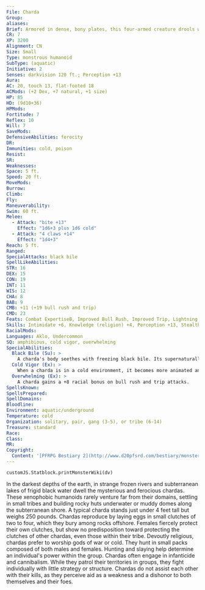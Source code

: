 ```yaml
---
File: Charda
Group: 
aliases: 
Brief: Armored in dense, bony plates, this four-armed creature drools wretched strings of black bile from its fanged maw.
CR: 7
XP: 3200
Alignment: CN
Size: Small
Type: monstrous humanoid
SubType: (aquatic)
Initiative: 2
Senses: darkvision 120 ft.; Perception +13
Aura: 
AC: 20, touch 13, flat-footed 18
ACMods: (+2 Dex, +7 natural, +1 size)
HP: 85
HD: (9d10+36)
HPMods: 
Fortitude: 7
Reflex: 10
Will: 7
SaveMods: 
DefensiveAbilities: ferocity
DR: 
Immunities: cold, poison
Resist: 
SR: 
Weaknesses: 
Space: 5 ft.
Speed: 20 ft.
MoveMods: 
Burrow: 
Climb: 
Fly: 
Maneuverability: 
Swim: 60 ft.
Melee: 
  - Attack: "bite +13"
    Effect: "1d6+3 plus 1d6 cold"
  - Attack: "4 claws +14"
    Effect: "1d4+3"
Reach: 5 ft.
Ranged: 
SpecialAttacks: black bile
SpellLikeAbilities: 
STR: 16
DEX: 15
CON: 19
INT: 11
WIS: 12
CHA: 8
BAB: 9
CMB: +11 (+19 bull rush and trip)
CMD: 23
Feats: Combat ExpertiseB, Improved Bull Rush, Improved Trip, Lightning Reflexes, Power Attack, Weapon Focus (claw)
Skills: Intimidate +6, Knowledge (religion) +4, Perception +13, Stealth +18, Survival +10, Swim +18
RacialMods: 
Languages: Aklo, Undercommon
SQ: amphibious, cold vigor, overwhelming
SpecialAbilities:
  Black Bile (Su): >
    A charda's body seethes with freezing black bile. Its supernaturally cold, black bile is the source of the additional cold damage when a charda bites a creature. As a standard action, a charda can expel its full store of bile as a breath weapon that can take the form of a 60-foot line or a 30-foot cone. All creatures in this area take 8d6 points of cold damage (DC 18 Reflex half ). A charda can use this breath weapon once every 1d4 rounds-while its black bile is recharging, it does not deal additional cold damage with its bite. The save DC is Constitution-based.
  Cold Vigor (Ex): >
    When a charda is in a cold environment, it becomes more animated and gains a +1 racial bonus on attack rolls and weapon damage rolls.
  Overwhelming (Ex): >
    A charda gains a +8 racial bonus on bull rush and trip attacks.
SpellsKnown: 
SpellsPrepared: 
SpellDomains: 
Bloodline: 
Environment: aquatic/underground
Temperature: cold
Organization: solitary, pair, gang (3-5), or tribe (6-14)
Treasure: standard
Race: 
Class: 
MR: 
Copyright:
  Content: '[PFRPG Bestiary 2](http://www.d20pfsrd.com/bestiary/monster-listings/monstrous-humanoids/charda)'
---
```

```dataviewjs
customJS.Statblock.printMonsterWiki(dv)
```
In the darkest depths of the earth, in strange frozen rivers and subterranean lakes of frigid black water dwell the mysterious and ferocious chardas. These xenophobic humanoids rarely venture far from their domains, settling in small tribes and building rocky huts underwater or muddy domes along the subterranean shore.  A typical charda stands just under 4 feet tall but weighs 250 pounds. Chardas reproduce by laying eggs in small clutches of two to four, which they bury among rocks offshore. Females fiercely protect their own clutches, but show no predisposition toward protecting the clutches of other chardas, even those within their tribe.  Devoutly religious, chardas prefer to worship gods of war or cold. They hunt in small packs composed of both males and females. Hunting and slaying help determine an individual's power within the group. Chardas often engage in infanticide and cannibalism. While they patrol their territories in groups, they fight individually with little strategy or structure. Chardas do not assist each other with their kills, as they perceive aid as a weakness and a dishonor to both themselves and their foes.

